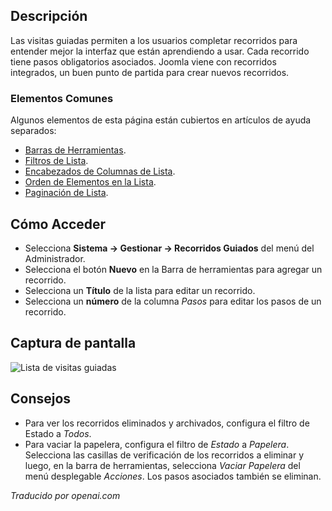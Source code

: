 <!-- Filename: Help4.x:Guided_Tours  / Display title: Visites Guidées -->

## Descripción

Las visitas guiadas permiten a los usuarios completar recorridos
para entender mejor la interfaz que están aprendiendo a usar. Cada recorrido tiene
pasos obligatorios asociados. Joomla viene con recorridos integrados, un buen punto de partida
para crear nuevos recorridos.

### Elementos Comunes

Algunos elementos de esta página están cubiertos en artículos de ayuda separados:

* [Barras de Herramientas](jdocmanual?article=help/common-elements/toolbars).
* [Filtros de Lista](jdocmanual?article=help/common-elements/list-filters).
* [Encabezados de Columnas de Lista](jdocmanual?article=help/common-elements/list-column-headers).
* [Orden de Elementos en la Lista](jdocmanual?article=help/common-elements/list-ordering).
* [Paginación de Lista](jdocmanual?article=help/common-elements/list-pagination).

## Cómo Acceder

- Selecciona **Sistema -> Gestionar -> Recorridos Guiados** del menú del Administrador.
- Selecciona el botón **Nuevo** en la Barra de herramientas para agregar un recorrido.
- Selecciona un **Título** de la lista para editar un recorrido.
- Selecciona un **número** de la columna *Pasos* para editar los pasos de un recorrido.

## Captura de pantalla

![Lista de visitas guiadas](../../../es/imágenes/visitas-guiadas/lista-de-visitas-guiadas.png)

## Consejos

- Para ver los recorridos eliminados y archivados, configura el filtro de Estado a *Todos*.
- Para vaciar la papelera, configura el filtro de *Estado* a *Papelera*. Selecciona las casillas de verificación de los recorridos a eliminar y luego, en la barra de herramientas, selecciona *Vaciar Papelera* del menú desplegable *Acciones*. Los pasos asociados también se eliminan.

*Traducido por openai.com*

